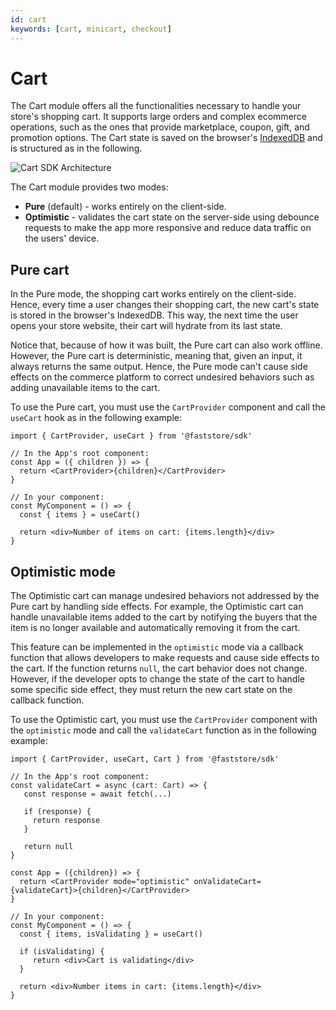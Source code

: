 ```yaml
---
id: cart
keywords: [cart, minicart, checkout]
---
```


# Cart

The Cart module offers all the functionalities necessary to handle your store's shopping cart. It supports large orders and complex ecommerce operations, such as the ones that provide marketplace, coupon, gift, and promotion options. The Cart state is saved on the browser's [IndexedDB](https://developer.mozilla.org/en-US/docs/Web/API/IndexedDB_API) and is structured as in the following.

![Cart SDK Architecture](https://vtexhelp.vtexassets.com/assets/docs/src/Cart___74c390e654f666b3a2adb7b6a0b5ecf7.png)

The Cart module provides two modes:

- **Pure** (default) - works entirely on the client-side.
- **Optimistic** - validates the cart state on the server-side using debounce requests to make the app more responsive and reduce data traffic on the users' device.

## Pure cart

In the Pure mode, the shopping cart works entirely on the client-side. Hence, every time a user changes their shopping cart, the new cart's state is stored in the browser's IndexedDB. This way, the next time the user opens your store website, their cart will hydrate from its last state.

Notice that, because of how it was built, the Pure cart can also work offline. However, the Pure cart is deterministic, meaning that, given an input, it always returns the same output. Hence, the Pure mode can't cause side effects on the commerce platform to correct undesired behaviors such as adding unavailable items to the cart.

To use the Pure cart, you must use the `CartProvider` component and call the `useCart` hook as in the following example:

```tsx
import { CartProvider, useCart } from '@faststore/sdk'

// In the App's root component:
const App = ({ children }) => {
  return <CartProvider>{children}</CartProvider>
}

// In your component:
const MyComponent = () => {
  const { items } = useCart()

  return <div>Number of items on cart: {items.length}</div>
}
```

## Optimistic mode

The Optimistic cart can manage undesired behaviors not addressed by the Pure cart by handling side effects. For example, the Optimistic cart can handle unavailable items added to the cart by notifying the buyers that the item is no longer available and automatically removing it from the cart.

This feature can be implemented in the `optimistic` mode via a callback function that allows developers to make requests and cause side effects to the cart. If the function returns `null`, the cart behavior does not change. However, if the developer opts to change the state of the cart to handle some specific side effect, they must return the new cart state on the callback function.

To use the Optimistic cart, you must use the `CartProvider` component with the `optimistic` mode and call the `validateCart` function as in the following example:

```tsx
import { CartProvider, useCart, Cart } from '@faststore/sdk'

// In the App's root component:
const validateCart = async (cart: Cart) => {
   const response = await fetch(...)

   if (response) {
     return response
   }

   return null
}

const App = ({children}) => {
  return <CartProvider mode="optimistic" onValidateCart={validateCart}>{children}</CartProvider>
}

// In your component:
const MyComponent = () => {
  const { items, isValidating } = useCart()

  if (isValidating) {
     return <div>Cart is validating</div>
  }

  return <div>Number items in cart: {items.length}</div>
}
```
